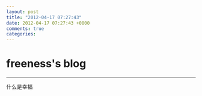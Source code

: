 ```yaml
---
layout: post
title: "2012-04-17 07:27:43"
date: 2012-04-17 07:27:43 +0800
comments: true
categories: 
---
```


# freeness's blog

----------

>
什么是幸福